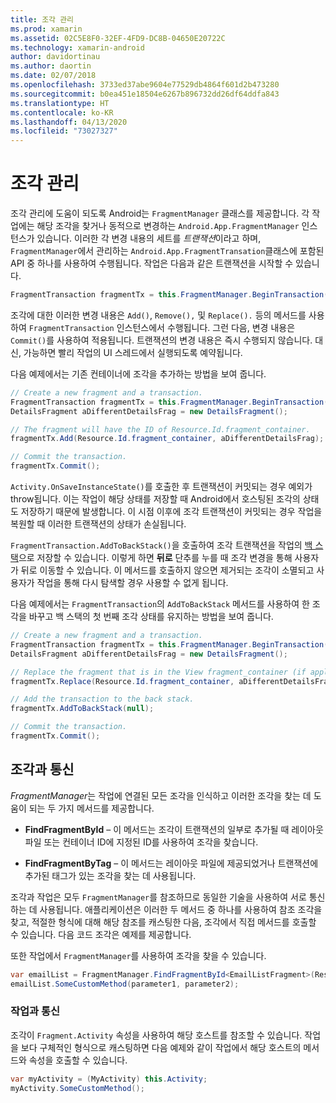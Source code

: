 ```yaml
---
title: 조각 관리
ms.prod: xamarin
ms.assetid: 02C5E8F0-32EF-4FD9-DC8B-04650E20722C
ms.technology: xamarin-android
author: davidortinau
ms.author: daortin
ms.date: 02/07/2018
ms.openlocfilehash: 3733ed37abe9604e77529db4864f601d2b473280
ms.sourcegitcommit: b0ea451e18504e6267b896732dd26df64ddfa843
ms.translationtype: HT
ms.contentlocale: ko-KR
ms.lasthandoff: 04/13/2020
ms.locfileid: "73027327"
---
```

# <a name="managing-fragments"></a>조각 관리

조각 관리에 도움이 되도록 Android는 `FragmentManager` 클래스를 제공합니다. 각 작업에는 해당 조각을 찾거나 동적으로 변경하는 `Android.App.FragmentManager` 인스턴스가 있습니다. 이러한 각 변경 내용의 세트를 *트랜잭션*이라고 하며, `FragmentManager`에서 관리하는 `Android.App.FragmentTransation`클래스에 포함된 API 중 하나를 사용하여 수행됩니다. 작업은 다음과 같은 트랜잭션을 시작할 수 있습니다.

```csharp
FragmentTransaction fragmentTx = this.FragmentManager.BeginTransaction();
```

조각에 대한 이러한 변경 내용은 `Add()`, `Remove(),` 및 `Replace().` 등의 메서드를 사용하여 `FragmentTransaction` 인스턴스에서 수행됩니다. 그런 다음, 변경 내용은 `Commit()`를 사용하여 적용됩니다. 트랜잭션의 변경 내용은 즉시 수행되지 않습니다.
대신, 가능하면 빨리 작업의 UI 스레드에서 실행되도록 예약됩니다.

다음 예제에서는 기존 컨테이너에 조각을 추가하는 방법을 보여 줍니다.

```csharp
// Create a new fragment and a transaction.
FragmentTransaction fragmentTx = this.FragmentManager.BeginTransaction();
DetailsFragment aDifferentDetailsFrag = new DetailsFragment();

// The fragment will have the ID of Resource.Id.fragment_container.
fragmentTx.Add(Resource.Id.fragment_container, aDifferentDetailsFrag);

// Commit the transaction.
fragmentTx.Commit();
```

`Activity.OnSaveInstanceState()`를 호출한 후 트랜잭션이 커밋되는 경우 예외가 throw됩니다. 이는 작업이 해당 상태를 저장할 때 Android에서 호스팅된 조각의 상태도 저장하기 때문에 발생합니다. 이 시점 이후에 조각 트랜잭션이 커밋되는 경우 작업을 복원할 때 이러한 트랜잭션의 상태가 손실됩니다.

`FragmentTransaction.AddToBackStack()`을 호출하여 조각 트랜잭션을 작업의 [백 스택](https://developer.android.com/guide/topics/fundamentals/tasks-and-back-stack.html)으로 저장할 수 있습니다. 이렇게 하면 **뒤로** 단추를 누를 때 조각 변경을 통해 사용자가 뒤로 이동할 수 있습니다. 이 메서드를 호출하지 않으면 제거되는 조각이 소멸되고 사용자가 작업을 통해 다시 탐색할 경우 사용할 수 없게 됩니다.

다음 예제에서는 `FragmentTransaction`의 `AddToBackStack` 메서드를 사용하여 한 조각을 바꾸고 백 스택의 첫 번째 조각 상태를 유지하는 방법을 보여 줍니다.

```csharp
// Create a new fragment and a transaction.
FragmentTransaction fragmentTx = this.FragmentManager.BeginTransaction();
DetailsFragment aDifferentDetailsFrag = new DetailsFragment();

// Replace the fragment that is in the View fragment_container (if applicable).
fragmentTx.Replace(Resource.Id.fragment_container, aDifferentDetailsFrag);

// Add the transaction to the back stack.
fragmentTx.AddToBackStack(null);

// Commit the transaction.
fragmentTx.Commit();
```

## <a name="communicating-with-fragments"></a>조각과 통신

*FragmentManager*는 작업에 연결된 모든 조각을 인식하고 이러한 조각을 찾는 데 도움이 되는 두 가지 메서드를 제공합니다.

- **FindFragmentById** &ndash; 이 메서드는 조각이 트랜잭션의 일부로 추가될 때 레이아웃 파일 또는 컨테이너 ID에 지정된 ID를 사용하여 조각을 찾습니다.

- **FindFragmentByTag** &ndash; 이 메서드는 레이아웃 파일에 제공되었거나 트랜잭션에 추가된 태그가 있는 조각을 찾는 데 사용됩니다.

조각과 작업은 모두 `FragmentManager`를 참조하므로 동일한 기술을 사용하여 서로 통신하는 데 사용됩니다. 애플리케이션은 이러한 두 메서드 중 하나를 사용하여 참조 조각을 찾고, 적절한 형식에 대해 해당 참조를 캐스팅한 다음, 조각에서 직접 메서드를 호출할 수 있습니다. 다음 코드 조각은 예제를 제공합니다.

또한 작업에서 `FragmentManager`를 사용하여 조각을 찾을 수 있습니다.

```csharp
var emailList = FragmentManager.FindFragmentById<EmailListFragment>(Resource.Id.email_list_fragment);
emailList.SomeCustomMethod(parameter1, parameter2);
```

### <a name="communicating-with-the-activity"></a>작업과 통신

조각이 `Fragment.Activity` 속성을 사용하여 해당 호스트를 참조할 수 있습니다. 작업을 보다 구체적인 형식으로 캐스팅하면 다음 예제와 같이 작업에서 해당 호스트의 메서드와 속성을 호출할 수 있습니다.

```csharp
var myActivity = (MyActivity) this.Activity;
myActivity.SomeCustomMethod();
```
